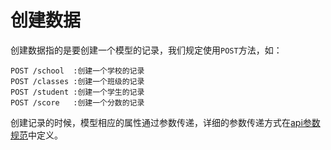 # 创建数据

创建数据指的是要创建一个模型的记录，我们规定使用`POST`方法，如：

```
POST /school  :创建一个学校的记录
POST /classes :创建一个班级的记录
POST /student :创建一个学生的记录
POST /score   :创建一个分数的记录
```

创建记录的时候，模型相应的属性通过参数传递，详细的参数传递方式在[api参数规范](parameter.md)中定义。
